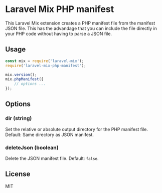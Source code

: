 # Laravel Mix PHP manifest

This Laravel Mix extension creates a PHP manifest file from the manifest JSON file. This has the advandage that you can include the file directly in your PHP code without having to parse a JSON file.

## Usage

```javascript
const mix = require('laravel-mix');
require('laravel-mix-php-manifest');

mix.version();
mix.phpManifest({
    // options ...
});
```

## Options

### **dir** (string)
Set the relative or absolute output directory for the PHP manifest file. Default: Same directory as JSON manifest.

### **deleteJson** (boolean)
Delete the JSON manifest file. Default: `false`.

## License

MIT